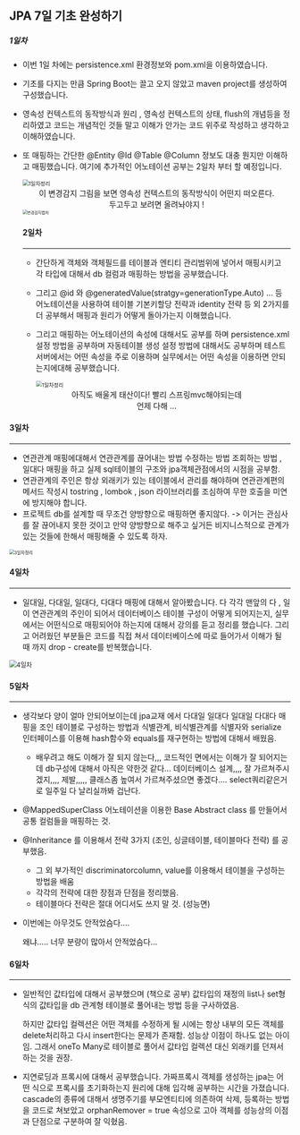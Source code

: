 ## JPA 7일 기초 완성하기

##### 1일차

- 이번 1일 차에는 persistence.xml 환경정보와 pom.xml을 이용하였습니다.

- 기초를 다지는 만큼 Spring Boot는 끌고 오지 않았고 maven project를 생성하여 구성했습니다.

- 영속성 컨텍스트의 동작방식과 원리 , 영속성 컨텍스트의 상태, flush의 개념등을 정리하였고 코드는 개념적인 것들 말고 이해가 안가는 코드 위주로 작성하고 생각하고 이해하였습니다.

- 또 매핑하는 간단한 @Entity @Id @Table @Column 정보도 대충 뭔지만 이해하고 매핑했습니다. 여기에 추가적인 어노테이션 공부는 2일차 부터 할 예정입니다.<br>

  <img src="정리\1일차정리.PNG" alt="1일차정리" style="zoom: 67%;" /> 

  

  <center> 이 변경감지 그림을 보면 영속성 컨텍스트의 동작방식이 어떤지 떠오른다.</center>

  <center> 두고두고 보려면 올려놔야지 ! </center>

  <img src="정리\변경감지캡처.PNG" alt="변경감지캡처" style="zoom:50%;" />

  #### 2일차

  <hr>

  - 간단하게 객체와 객체필드를 테이블과 엔티티 관리범위에 넣어서 매핑시키고 각 타입에 대해서 db 컬럼과 매핑하는 방법을 공부했습니다.

  - 그리고 @id 와 @generatedValue(stratgy=generationType.Auto) ... 등 어노테이션을 사용하여 테이블 기본키할당 전략과 identity 전략 등 외 2가지를 더 공부해서 매핑과 원리가 어떻게 돌아가는지 이해했습니다.

  - 그리고 매핑하는 어노테이션의 속성에 대해서도 공부를 하며 persistence.xml 설정 방법을 공부하며 자동테이블 생성 설정 방법에 대해서도 공부하며 테스트서버에서는 어떤 속성을 주로 이용하며 실무에서는 어떤 속성을 이용하면 안되는지에대해 공부했습니다.

    <img src="정리\2일차정리.PNG" alt="1일차정리" style="zoom: 67%;" />

  <center>아직도 배울게 태산이다! 빨리 스프링mvc해야되는데 </center>

  <center> 언제 다해 ... </center>

#### 3일차

<hr>

- 연관관계 매핑에대해서 연관관계를 끊어내는 방법 수정하는 방법 조회하는 방법 , 일대다 매핑을 하고 실제 sql테이블의 구조와 jpa객체관점에서의 시점을 공부함.
- 연관관계의 주인은 항상 외래키가 있는 테이블에서 관리를 해야하며 연관관계편의 메서드 작성시 tostring , lombok , json 라이브러리를 조심하여 무한 호출을 미연에 방지해야 합니다.
- 프로젝트 db를 설계할 때 무조건 양방향으로 매핑하면 좋지않다. -> 이거는 관심사를 잘 끊어내지 못한 것이고 만약 양방향으로 해주고 싶거든 비지니스적으로 관계가 있는 것들에 한해서 매핑해줄 수 있도록 하자.

<img src="정리\3일차.jpg" alt="3일차정리" style="zoom: 55%;" />



#### 4일차

<hr>

- 일대일, 다대일, 일대다, 다대다 매핑에 대해서 알아봤습니다. 다 각각 맨앞의 다 , 일 이 연관관계의 주인이 되어서 데이터베이스 테이블 구성이 어떻게 되어지는지, 실무에서는 어떤식으로 매핑되어야 하는지에 대해서 강의를 듣고 정리를 했습니다. 그리고 어려웠던 부분들은 코드를 직접 쳐서 데이터베이스에 따로 들어가서 이해가 될 때 까지 drop - create를 반복했습니다.

<img src="정리\4일차.png" alt="4일차" style="zoom: 80%;" />



#### 5일차

<hr>

- 생각보다 양이 얼마 안되어보이는데 jpa교재 에서 다대일 일대다 일대일 다대다 매핑을 조인 테이블로 구성하는 방법과 식별관계, 비식별관계를 식별자와 serialize 인터페이스를 이용해 hash함수와 equals를 재구현하는 방법에 대해서 배웠음.
  - 배우려고 해도 이해가 잘 되지 않는다,,, 코드적인 면에서는 이해가 잘 되어지는데 db구성에 대해서 아직은 약한것 같다... 데이터베이스 설계,,,, 잘 가르쳐주시겠지,,,, 제발,,,,, 클래스좀 높여서 가르쳐주셨으면 좋겠다.... select쿼리같은거로 일주일 다 날리실까봐 겁난다.



- @MappedSuperClass 어노테이션을 이용한 Base Abstract class 를 만들어서 공통 컬럼들을 매핑하는 것.

- @Inheritance 를 이용해서 전략 3가지 (조인, 싱글테이블, 테이블마다 전략) 를 공부했음.
  - 그 외 부가적인 discriminatorcolumn, value를 이용해서 테이블을 구성하는 방법을 배움
  - 각각의 전략에 대한 장점과 단점을 정리했음.
  - 테이블마다 전략은 절대 어디서도 쓰지 말 것. (성능면)

- 이번에는 아무것도 안적었슴다....

  왜냐..... 너무 분량이 많아서 안적었슴다...



#### 6일차

<hr>

- 일반적인 값타입에 대해서 공부했으며 (책으로 공부) 값타입의 재정의 list나 set형식의 값타입을 db 관계형 테이블로 풀어내는 방법 등을 구사하였음.

  하지만 값타입 컬렉션은 어떤 객체를 수정하게 될 시에는 항상 내부의 모든 객체를 delete처리하고 다시 insert한다는 문제가 존재함. 성능상 이점이 하나도 없는 아이임. 그래서 oneTo Many로 테이블로 풀어서 값타입 컬렉션 대신 외래키를 던져서 하는 것을 권장.

- 지연로딩과 프록시에 대해서 공부했습니다. 가짜프록시 객체를 생성하는 jpa는  어떤 식으로 프록시를 초기화하는지 원리에 대해 입각해 공부하는 시간을 가졌습니다. cascade의 종류에 대해서 생명주기를 부모엔티티에 의존하여 삭제, 등록하는 방법을 코드로 쳐보았고 orphanRemover = true 속성으로 고아 객체를 성능상의 이점과 단점으로 구분하여 잘 익혔음.



